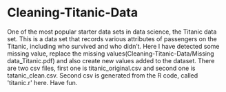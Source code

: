 # Cleaning-Titanic-Data
 One of the most popular starter data sets in data science, the Titanic data set. This is a data set that records various attributes of passengers on the Titanic, including who survived and who didn’t. Here I have detected some missing value, replace the missing values(Cleaning-Titanic-Data/Missing data_Titanic.pdf) and also create new values added to the dataset. There are two csv files, first one is titanic_original.csv and second one is tatanic_clean.csv. Second csv is generated from the R code, called 'titanic.r' here. Have fun.
